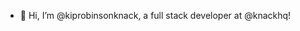 - 👋 Hi, I’m @kiprobinsonknack, a full stack developer at @knackhq!

<!---
kiprobinsonknack/kiprobinsonknack is a ✨ special ✨ repository because its `README.md` (this file) appears on your GitHub profile.
You can click the Preview link to take a look at your changes.
--->
